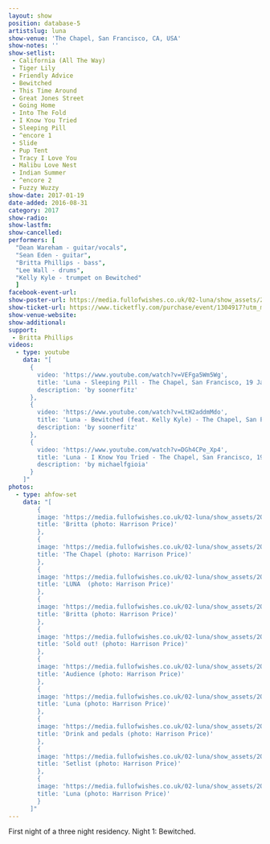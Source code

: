 ```yaml
---
layout: show
position: database-5
artistslug: luna
show-venue: 'The Chapel, San Francisco, CA, USA'
show-notes: ''
show-setlist:
 - California (All The Way)
 - Tiger Lily
 - Friendly Advice
 - Bewitched
 - This Time Around
 - Great Jones Street
 - Going Home
 - Into The Fold
 - I Know You Tried
 - Sleeping Pill
 - ^encore 1
 - Slide
 - Pup Tent
 - Tracy I Love You
 - Malibu Love Nest
 - Indian Summer
 - ^encore 2
 - Fuzzy Wuzzy
show-date: 2017-01-19
date-added: 2016-08-31
category: 2017
show-radio:
show-lastfm:
show-cancelled:
performers: [
  "Dean Wareham - guitar/vocals",
  "Sean Eden - guitar",
  "Britta Phillips - bass",
  "Lee Wall - drums",
  "Kelly Kyle - trumpet on Bewitched"
  ]
facebook-event-url:
show-poster-url: https://media.fullofwishes.co.uk/02-luna/show_assets/2017-01/2017-01-luna-chapel-sf-poster.jpg
show-ticket-url: https://www.ticketfly.com/purchase/event/1304917?utm_medium=bks
show-venue-website:
show-additional:
support:
 - Britta Phillips
videos:
  - type: youtube
    data: "[
      {
        video: 'https://www.youtube.com/watch?v=VEFga5Wm5Wg',
        title: 'Luna - Sleeping Pill - The Chapel, San Francisco, 19 January 2017',
        description: 'by soonerfitz'
      },
      {
        video: 'https://www.youtube.com/watch?v=LtH2addmMdo',
        title: 'Luna - Bewitched (feat. Kelly Kyle) - The Chapel, San Francisco, 19 January 2017',
        description: 'by soonerfitz'
      },
      {
        video: 'https://www.youtube.com/watch?v=DGh4CPe_Xp4',
        title: 'Luna - I Know You Tried - The Chapel, San Francisco, 19 January 2017',
        description: 'by michaelfgioia'
      }
    ]"
photos:
  - type: ahfow-set
    data: "[
        {
        image: 'https://media.fullofwishes.co.uk/02-luna/show_assets/2017-01-19/2017-01-19-chapel-sf-harrison-price-001.jpg',
        title: 'Britta (photo: Harrison Price)'
        },
        {
        image: 'https://media.fullofwishes.co.uk/02-luna/show_assets/2017-01-19/2017-01-19-chapel-sf-harrison-price-002.jpg',
        title: 'The Chapel (photo: Harrison Price)'
        },
        {
        image: 'https://media.fullofwishes.co.uk/02-luna/show_assets/2017-01-19/2017-01-19-chapel-sf-harrison-price-003.jpg',
        title: 'LUNA  (photo: Harrison Price)'
        },
        {
        image: 'https://media.fullofwishes.co.uk/02-luna/show_assets/2017-01-19/2017-01-19-chapel-sf-harrison-price-004.jpg',
        title: 'Britta (photo: Harrison Price)'
        },
        {
        image: 'https://media.fullofwishes.co.uk/02-luna/show_assets/2017-01-19/2017-01-19-chapel-sf-harrison-price-005.jpg',
        title: 'Sold out! (photo: Harrison Price)'
        },
        {
        image: 'https://media.fullofwishes.co.uk/02-luna/show_assets/2017-01-19/2017-01-19-chapel-sf-harrison-price-006.jpg',
        title: 'Audience (photo: Harrison Price)'
        },
        {
        image: 'https://media.fullofwishes.co.uk/02-luna/show_assets/2017-01-19/2017-01-19-chapel-sf-harrison-price-007.jpg',
        title: 'Luna (photo: Harrison Price)'
        },
        {
        image: 'https://media.fullofwishes.co.uk/02-luna/show_assets/2017-01-19/2017-01-19-chapel-sf-harrison-price-008.jpg',
        title: 'Drink and pedals (photo: Harrison Price)'
        },
        {
        image: 'https://media.fullofwishes.co.uk/02-luna/show_assets/2017-01-19/2017-01-19-chapel-sf-harrison-price-009.jpg',
        title: 'Setlist (photo: Harrison Price)'
        },
        {
        image: 'https://media.fullofwishes.co.uk/02-luna/show_assets/2017-01-19/2017-01-19-chapel-sf-harrison-price-010.jpg',
        title: 'Luna (photo: Harrison Price)'
        }
      ]"
---
```

First night of a three night residency. Night 1: Bewitched.
